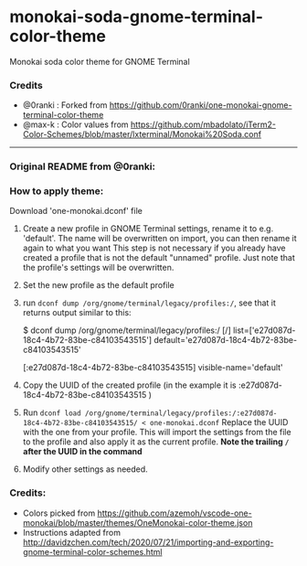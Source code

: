 # monokai-soda-gnome-terminal-color-theme
Monokai soda color theme for GNOME Terminal

### Credits
- @0ranki : Forked from https://github.com/0ranki/one-monokai-gnome-terminal-color-theme
- @max-k : Color values from https://github.com/mbadolato/iTerm2-Color-Schemes/blob/master/lxterminal/Monokai%20Soda.conf
---------------------------------------------------------------------
### Original README from @0ranki:

### How to apply theme:
Download 'one-monokai.dconf' file
1. Create a new profile in GNOME Terminal settings, rename it to e.g. 'default'. The name will be overwritten on import, you can then rename it again to what you want
   This step is not necessary if you already have created a profile that is not the default "unnamed" profile. Just note that the profile's settings will be overwritten.
2. Set the new profile as the default profile
3. run `dconf dump /org/gnome/terminal/legacy/profiles:/`, see that it returns output similar to this:

    $ dconf dump /org/gnome/terminal/legacy/profiles:/
    [/]
    list=['e27d087d-18c4-4b72-83be-c84103543515']
    default='e27d087d-18c4-4b72-83be-c84103543515'

    [:e27d087d-18c4-4b72-83be-c84103543515]
    visible-name='default'

4. Copy the UUID of the created profile (in the example it is :e27d087d-18c4-4b72-83be-c84103543515 )
5. Run `dconf load /org/gnome/terminal/legacy/profiles:/:e27d087d-18c4-4b72-83be-c84103543515/ < one-monokai.dconf`
   Replace the UUID with the one from your profile.
   This will import the settings from the file to the profile and also apply it as the current profile.
   <b>Note the trailing `/` after the UUID in the command</b>
6. Modify other settings as needed.

### Credits:
- Colors picked from https://github.com/azemoh/vscode-one-monokai/blob/master/themes/OneMonokai-color-theme.json
- Instructions adapted from http://davidzchen.com/tech/2020/07/21/importing-and-exporting-gnome-terminal-color-schemes.html
